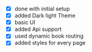 - [x] done with initial setup
- [x] added Dark light Theme
- [x] basic UI
- [x] added Api support
- [x] used dynamic book routing
- [x] added styles for every page
